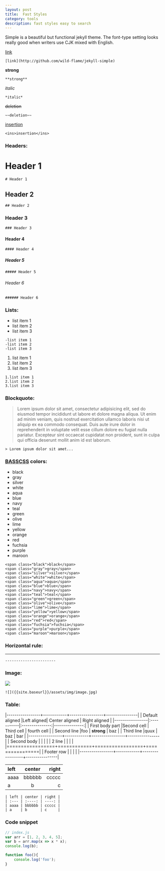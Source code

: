```yaml
---
layout: post
title:  Fast Styles
category: tools 
description: fast styles easy to search
---
```


Simple is a beautiful but functional jekyll theme. The font-type setting looks really good when writers use CJK mixed with English.

[link](http://github.com/wild-flame/jekyll-simple)
```
[link](http://github.com/wild-flame/jekyll-simple)
```

**strong**
```
**strong**
```

*italic*
```
*italic*
```

~~deletion~~
```
~~deletion~~
```

<ins>insertion</ins>
```
<ins>insertion</ins>
```


### Headers:

# Header 1
```
# Header 1
```

## Header 2
```
## Header 2
```

### Header 3
```
### Header 3
```

#### Header 4
```
#### Header 4
```

##### Header 5
```
##### Header 5
```

###### Header 6
```
###### Header 6
```

### Lists:

- list item 1
- list item 2
- list item 3
```
-list item 1
-list item 2
-list item 3
```

1. list item 1
2. list item 2
3. list item 3
```
1.list item 1
2.list item 2
3.list item 3
```

### Blockquote:

> Lorem ipsum dolor sit amet, consectetur adipisicing elit, sed do eiusmod tempor incididunt ut labore et dolore magna aliqua. Ut enim ad minim veniam, quis nostrud exercitation ullamco laboris nisi ut aliquip ex ea commodo consequat. Duis aute irure dolor in reprehenderit in voluptate velit esse cillum dolore eu fugiat nulla pariatur. Excepteur sint occaecat cupidatat non proident, sunt in culpa qui officia deserunt mollit anim id est laborum.

```
> Lorem ipsum dolor sit amet...
```
### [BASSCSS](http://www.basscss.com/) colors:

- <span class="black">black</span>
- <span class="gray">gray</span>
- <span class="silver">silver</span>
- <span class="white">white</span>
- <span class="aqua">aqua</span>
- <span class="blue">blue</span>
- <span class="navy">navy</span>
- <span class="teal">teal</span>
- <span class="green">green</span>
- <span class="olive">olive</span>
- <span class="lime">lime</span>
- <span class="yellow">yellow</span>
- <span class="orange">orange</span>
- <span class="red">red</span>
- <span class="fuchsia">fuchsia</span>
- <span class="purple">purple</span>
- <span class="maroon">maroon</span>
```
<span class="black">black</span>
<span class="gray">gray</span>
<span class="silver">silver</span>
<span class="white">white</span>
<span class="aqua">aqua</span>
<span class="blue">blue</span>
<span class="navy">navy</span>
<span class="teal">teal</span>
<span class="green">green</span>
<span class="olive">olive</span>
<span class="lime">lime</span>
<span class="yellow">yellow</span>
<span class="orange">orange</span>
<span class="red">red</span>
<span class="fuchsia">fuchsia</span>
<span class="purple">purple</span>
<span class="maroon">maroon</span>
```

### Horizontal rule:

-----------------------
```
-----------------------
```

### Image:

![]({{site.baseurl}}/assets/img/image.jpg)
```
![]({{site.baseurl}}/assets/img/image.jpg)
```

### Table:

|-----------------+------------+-----------------+----------------|
| Default aligned |Left aligned| Center aligned  | Right aligned  |
|-----------------|:-----------|:---------------:|---------------:|
| First body part |Second cell | Third cell      | fourth cell    |
| Second line     |foo         | **strong**      | baz            |
| Third line      |quux        | baz             | bar            |
|-----------------+------------+-----------------+----------------|
| Second body     |            |                 |                |
| 2 line          |            |                 |                |
|=================+============+=================+================|
| Footer row      |            |                 |                |
|-----------------+------------+-----------------+----------------|

| left | center | right |
| :--- | :----: | ----: |
| aaaa | bbbbbb | ccccc |
| a    | b      | c     |
```
| left | center | right |
| :--- | :----: | ----: |
| aaaa | bbbbbb | ccccc |
| a    | b      | c     |
```

### Code snippet

```javascript
// index.js
var arr = [1, 2, 3, 4, 5];
var b = arr.map(x => x * x);
console.log(b);

function foo(){
	console.log('foo');
}

```
